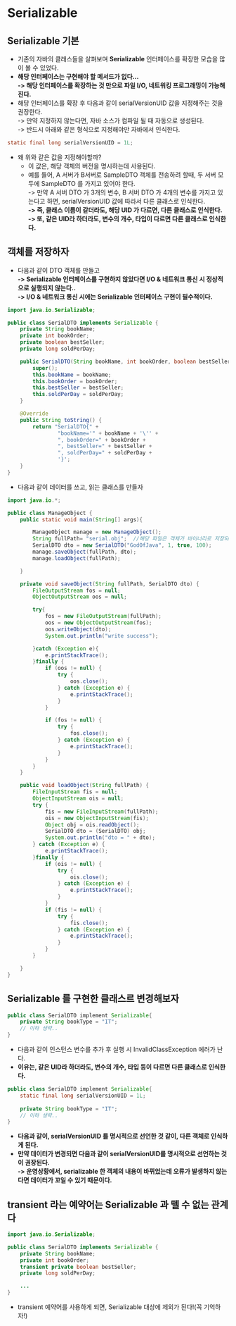 # Serializable

## Serializable 기본

* 기존의 자바의 클래스들을 살펴보며 **Serializable** 인터페이스를 확장한 모습을 많이 볼 수 있었다.
* **해당 인터페이스는 구현해야 할 메서드가 없다...**\
  **-> 해당 인터페이스를 확장하는 것 만으로 파일 I/O, 네트워킹 프로그래밍이 가능해진다.**
* 해당 인터페이스를 확장 후 다음과 같이 serialVersionUID 값을 지정해주는 것을 권장한다.\
  \-> 만약 지정하지 않는다면, 자바 소스가 컴파일 될 때 자동으로 생성된다.\
  \-> 반드시 아래와 같은 형식으로 지정해야만 자바에서 인식한다.

```java
static final long serialVersionUID = 1L;
```

* 왜 위와 같은 값을 지정해야할까?
  * 이 값은, 해당 객체의 버전을 명시하는데 사용된다.
  * 예를 들어, A 서버가 B서버로 SampleDTO 객체를 전송하려 할때, 두 서버 모두에 SampleDTO 를 가지고 있어야 한다.\
    \-> 만약 A 서버 DTO 가 3개의 변수, B 서버 DTO 가 4개의 변수를 가지고 있는다고 하면, serialVersionUID 값에 따라서 다른 클래스로 인식한다.\
    **-> 즉, 클래스 이름이 같더라도, 해당 UID 가 다르면, 다른 클래스로 인식한다.**\
    **-> 또, 같은 UID라 하더라도, 변수의 개수, 타입이 다르면 다른 클래스로 인식한다.**

## 객체를 저장하자

* 다음과 같이 DTO 객체를 만들고\
  **-> Serializable 인터페이스를 구현하지 않았다면 I/O & 네트워크 통신 시 정상적으로 실행되지 않는다..**\
  **-> I/O & 네트워크 통신 시에는 Serializable 인터페이스 구현이 필수적이다.**

```java
import java.io.Serializable;

public class SerialDTO implements Serializable {
    private String bookName;
    private int bookOrder;
    private boolean bestSeller;
    private long soldPerDay;

    public SerialDTO(String bookName, int bookOrder, boolean bestSeller, long soldPerDay) {
        super();
        this.bookName = bookName;
        this.bookOrder = bookOrder;
        this.bestSeller = bestSeller;
        this.soldPerDay = soldPerDay;
    }

    @Override
    public String toString() {
        return "SerialDTO{" +
                "bookName='" + bookName + '\'' +
                ", bookOrder=" + bookOrder +
                ", bestSeller=" + bestSeller +
                ", soldPerDay=" + soldPerDay +
                '}';
    }
}

```

* 다음과 같이 데이터를 쓰고, 읽는 클래스를 만들자

```java
import java.io.*;

public class ManageObject {
    public static void main(String[] args){

        ManageObject manage = new ManageObject();
        String fullPath= "serial.obj";  //해당 파일은 객체가 바이너리로 저장되어 있어서 일반 텍스트 파일로 읽기가 힘들다.
        SerialDTO dto = new SerialDTO("GodOfJava", 1, true, 100);
        manage.saveObject(fullPath, dto);
        manage.loadObject(fullPath);

    }

    private void saveObject(String fullPath, SerialDTO dto) {
        FileOutputStream fos = null;
        ObjectOutputStream oos = null;

        try{
            fos = new FileOutputStream(fullPath);
            oos = new ObjectOutputStream(fos);
            oos.writeObject(dto);
            System.out.println("write success");

        }catch (Exception e){
            e.printStackTrace();
        }finally {
            if (oos != null) {
                try {
                    oos.close();
                } catch (Exception e) {
                    e.printStackTrace();
                }
            }

            if (fos != null) {
                try {
                    fos.close();
                } catch (Exception e) {
                    e.printStackTrace();
                }
            }
        }
    }

    public void loadObject(String fullPath) {
        FileInputStream fis = null;
        ObjectInputStream ois = null;
        try {
            fis = new FileInputStream(fullPath);
            ois = new ObjectInputStream(fis);
            Object obj = ois.readObject();
            SerialDTO dto = (SerialDTO) obj;
            System.out.println("dto = " + dto);
        } catch (Exception e) {
            e.printStackTrace();
        }finally {
            if (ois != null) {
                try {
                    ois.close();
                } catch (Exception e) {
                    e.printStackTrace();
                }
            }
            if (fis != null) {
                try {
                    fis.close();
                } catch (Exception e) {
                    e.printStackTrace();
                }
            }
        }

    }
}

```

## Serializable 를 구현한 클래스르 변경해보자

```java
public class SerialDTO implement Serializable{
    private String bookType = "IT";
    // 이하 생략..
}
```

* 다음과 같이 인스턴스 변수를 추가 후 실행 시 InvalidClassException 에러가 난다.
* **이유는, 같은 UID라 하더라도, 변수의 개수, 타입 등이 다르면 다른 클래스로 인식한다.**

```java
public class SerialDTO implement Serializable{
    static final long serialVersionUID = 1L;
    
    private String bookType = "IT";
    // 이하 생략..
}
```

* **다음과 같이, serialVersionUID 를 명시적으로 선언한 것 같이, 다른 객체로 인식하게 된다.**
* **만약 데이터가 변경되면 다음과 같이 serialVersionUID를 명시적으로 선언하는 것이 권장된다.**\
  **-> 운영상황에서, serializable 한 객체의 내용이 바뀌었는데 오류가 발생하지 않는다면 데이터가 꼬일 수 있기 때문이다.**

## transient 라는 예약어는 Serializable 과 뗄 수 없는 관계다

```java
import java.io.Serializable;

public class SerialDTO implements Serializable {
    private String bookName;
    private int bookOrder;
    transient private boolean bestSeller;
    private long soldPerDay;

    ...
}

```

* transient 예약어를 사용하게 되면, Serializable 대상에 제외가 된다!(꼭 기억하자!)

